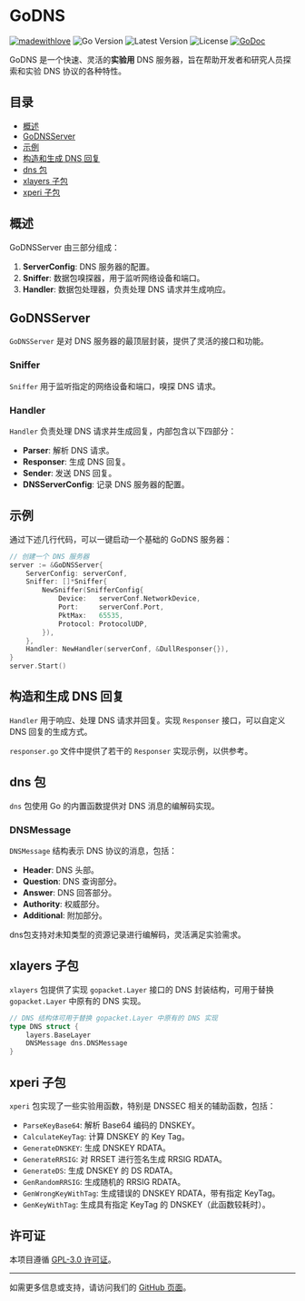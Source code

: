# GoDNS

[![madewithlove](https://img.shields.io/badge/made_with-%E2%9D%A4-red?style=for-the-badge&labelColor=orange&style=flat-square)](https://github.com/TochusC/godns)
![Go Version](https://img.shields.io/github/go-mod/go-version/tochusc/godns/master?filename=go.mod&style=flat-square)
![Latest Version](https://img.shields.io/github/v/tag/tochusc/godns?label=latest&style=flat-square)
![License](https://img.shields.io/github/license/tochusc/godns?style=flat-square)
[![GoDoc](https://godoc.org/github.com/tochusc/godns?status.svg)](https://godoc.org/github.com/tochusc/godns)

GoDNS 是一个快速、灵活的**实验用** DNS 服务器，旨在帮助开发者和研究人员探索和实验 DNS 协议的各种特性。

## 目录

- [概述](#概述)
- [GoDNSServer](#godnsserver)
- [示例](#示例)
- [构造和生成 DNS 回复](#构造和生成-dns-回复)
- [dns 包](#dns-包)
- [xlayers 子包](#xlayers-子包)
- [xperi 子包](#xperi-子包)

## 概述

GoDNSServer 由三部分组成：

1. **ServerConfig**: DNS 服务器的配置。
2. **Sniffer**: 数据包嗅探器，用于监听网络设备和端口。
3. **Handler**: 数据包处理器，负责处理 DNS 请求并生成响应。

## GoDNSServer

`GoDNSServer` 是对 DNS 服务器的最顶层封装，提供了灵活的接口和功能。

### Sniffer

`Sniffer` 用于监听指定的网络设备和端口，嗅探 DNS 请求。

### Handler

`Handler` 负责处理 DNS 请求并生成回复，内部包含以下四部分：

- **Parser**: 解析 DNS 请求。
- **Responser**: 生成 DNS 回复。
- **Sender**: 发送 DNS 回复。
- **DNSServerConfig**: 记录 DNS 服务器的配置。

## 示例

通过下述几行代码，可以一键启动一个基础的 GoDNS 服务器：

```go
// 创建一个 DNS 服务器
server := &GoDNSServer{
    ServerConfig: serverConf,
    Sniffer: []*Sniffer{
        NewSniffer(SnifferConfig{
            Device:   serverConf.NetworkDevice,
            Port:     serverConf.Port,
            PktMax:   65535,
            Protocol: ProtocolUDP,
        }),
    },
    Handler: NewHandler(serverConf, &DullResponser{}),
}
server.Start()
```

## 构造和生成 DNS 回复

`Handler` 用于响应、处理 DNS 请求并回复。实现 `Responser` 接口，可以自定义 DNS 回复的生成方式。

`responser.go` 文件中提供了若干的 `Responser` 实现示例，以供参考。

## dns 包

`dns` 包使用 Go 的内置函数提供对 DNS 消息的编解码实现。

### DNSMessage

`DNSMessage` 结构表示 DNS 协议的消息，包括：

- **Header**: DNS 头部。
- **Question**: DNS 查询部分。
- **Answer**: DNS 回答部分。
- **Authority**: 权威部分。
- **Additional**: 附加部分。

dns包支持对未知类型的资源记录进行编解码，灵活满足实验需求。

## xlayers 子包

`xlayers` 包提供了实现 `gopacket.Layer` 接口的 DNS 封装结构，可用于替换 `gopacket.Layer` 中原有的 DNS 实现。

```go
// DNS 结构体可用于替换 gopacket.Layer 中原有的 DNS 实现
type DNS struct {
    layers.BaseLayer
    DNSMessage dns.DNSMessage
}
```

## xperi 子包

`xperi` 包实现了一些实验用函数，特别是 DNSSEC 相关的辅助函数，包括：

- `ParseKeyBase64`: 解析 Base64 编码的 DNSKEY。
- `CalculateKeyTag`: 计算 DNSKEY 的 Key Tag。
- `GenerateDNSKEY`: 生成 DNSKEY RDATA。
- `GenerateRRSIG`: 对 RRSET 进行签名生成 RRSIG RDATA。
- `GenerateDS`: 生成 DNSKEY 的 DS RDATA。
- `GenRandomRRSIG`: 生成随机的 RRSIG RDATA。
- `GenWrongKeyWithTag`: 生成错误的 DNSKEY RDATA，带有指定 KeyTag。
- `GenKeyWithTag`: 生成具有指定 KeyTag 的 DNSKEY（此函数较耗时）。

## 许可证

本项目遵循 [GPL-3.0 许可证](LICENSE)。

---

如需更多信息或支持，请访问我们的 [GitHub 页面](https://github.com/TochusC/godns)。